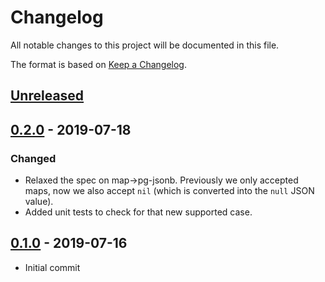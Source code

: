 # Changelog
All notable changes to this project will be documented in this file.

The format is based on [Keep a Changelog](http://keepachangelog.com/en/1.0.0/).

## [Unreleased]

## [0.2.0] - 2019-07-18

### Changed
- Relaxed the spec on map->pg-jsonb. Previously we only accepted maps, now we also accept `nil` (which is converted into the `null` JSON value).
- Added unit tests to check for that new supported case.

## [0.1.0] - 2019-07-16
- Initial commit

[UNRELEASED]: https://github.com/magnetcoop/buddy-auth.jwt-oidc/compare/v0.2.0...HEAD
[0.2.0]: https://github.com/magnetcoop/buddy-auth.jwt-oidc/releases/tag/v0.2.0
[0.1.0]: https://github.com/magnetcoop/buddy-auth.jwt-oidc/releases/tag/v0.1.0

